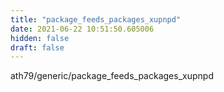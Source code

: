 ```yaml
---
title: "package_feeds_packages_xupnpd"
date: 2021-06-22 10:51:50.605006
hidden: false
draft: false
---
```


ath79/generic/package_feeds_packages_xupnpd

